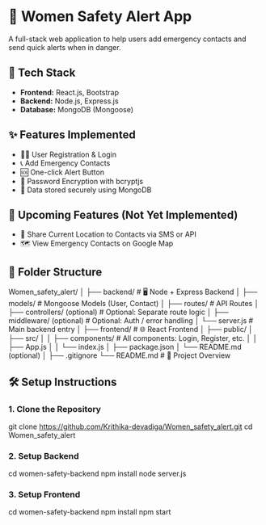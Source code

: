 # 🚨 Women Safety Alert App

A full-stack web application to help users add emergency contacts and send quick alerts when in danger.

## 🔧 Tech Stack

- **Frontend:** React.js, Bootstrap
- **Backend:** Node.js, Express.js
- **Database:** MongoDB (Mongoose)

## ✨ Features Implemented

- 👩‍🦰 User Registration & Login
- 📞 Add Emergency Contacts
- 🆘 One-click Alert Button
- 🔐 Password Encryption with bcryptjs
- 🔐 Data stored securely using MongoDB

## 🚧 Upcoming Features (Not Yet Implemented)

- 📍 Share Current Location to Contacts via SMS or API
- 🗺️ View Emergency Contacts on Google Map

## 📁 Folder Structure

Women_safety_alert/
│
├── backend/                         # 🖥️ Node + Express Backend
│   ├── models/                      # Mongoose Models (User, Contact)
│   ├── routes/                      # API Routes
│   ├── controllers/ (optional)     # Optional: Separate route logic
│   ├── middleware/   (optional)    # Optional: Auth / error handling
│   └── server.js                   # Main backend entry
│
├── frontend/                        # 🌐 React Frontend
│   ├── public/
│   ├── src/
│   │   ├── components/             # All components: Login, Register, etc.
│   │   ├── App.js
│   │   └── index.js
│   ├── package.json
│   └── README.md (optional)
│
├── .gitignore
└── README.md                       # 📄 Project Overview


## 🛠️ Setup Instructions

### 1. Clone the Repository

git clone https://github.com/Krithika-devadiga/Women_safety_alert.git
cd Women_safety_alert

### 2. Setup Backend

cd women-safety-backend
npm install
node server.js

### 3. Setup Frontend

cd women-safety-backend
npm install
npm start
